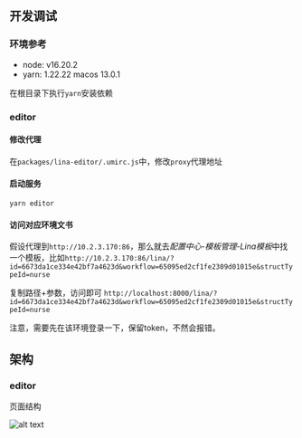 ## 开发调试

### 环境参考
- node: v16.20.2
- yarn: 1.22.22
macos 13.0.1

在根目录下执行`yarn`安装依赖

### editor


#### 修改代理

在```packages/lina-editor/.umirc.js```中，修改```proxy```代理地址

#### 启动服务

```yarn editor```

#### 访问对应环境文书

假设代理到```http://10.2.3.170:86```，那么就去*配置中心-模板管理-Lina模板*中找一个模板，比如```http://10.2.3.170:86/lina/?id=6673da1ce334e42bf7a4623d&workflow=65095ed2cf1fe2309d01015e&structTypeId=nurse```

复制路径+参数，访问即可
```http://localhost:8000/lina/?id=6673da1ce334e42bf7a4623d&workflow=65095ed2cf1fe2309d01015e&structTypeId=nurse```

注意，需要先在该环境登录一下，保留token，不然会报错。

## 架构

### editor

页面结构

![alt text](image.png)